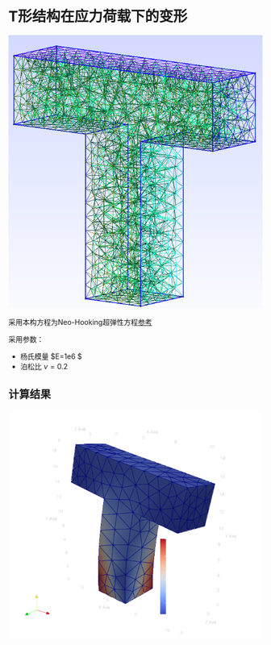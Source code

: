 # T形结构在应力荷载下的变形

![](./mesh_files/T_shape_msh.png)

采用本构方程为Neo-Hooking超弹性方程[参考](https://en.wikipedia.org/wiki/Neo-Hookean_solid)

采用参数：
- 杨氏模量 $E=1e6 $
- 泊松比 $\nu = 0.2$

## 计算结果
![](./mesh_files/T_3d_sig_mises.png)

